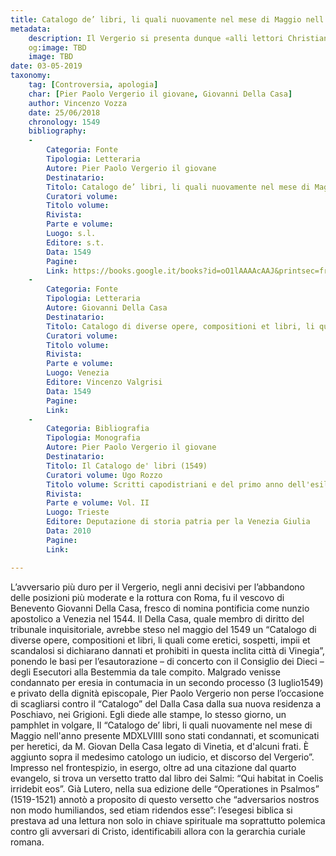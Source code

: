 ```yaml
---
title: Catalogo de’ libri, li quali nuovamente nel mese di Maggio nell'anno presente MDXLVIIII sono stati condannati, et scomunicati per heretici, da M. Giovan Della Casa legato di Vinetia, et d'alcuni frati. 
metadata:
	description: Il Vergerio si presenta dunque «alli lettori Christiani» usando la metafora evangelica del contadino, il quale "condotto a lavorare in qualche campo o vigna" si accorge della presenza di "ribaldi, li quali facciano consegli et trattati di voler assalire le persone, spogliarle et ammazzarle". Egli sostiene che questo contadino è "obligato di intermetter il lavoro, et lasciando ogni cosa correre là dove sono i viandanti, alzar la voce et scorprir le loro insidie". La premura con la quale il Vergerio interpreta questa missione si fa ancora più urgente quando, all’indomani della pubblicazione del "Catalogo del Della Casa", egli vede messa a repentaglio ogni possibilità di conciliazione con i teologi luterani e, ancor peggio, il rischio di una rottura definitiva che avrebbe portato allo scisma con Roma. Un aspetto forse poco sottolineato del pensiero del presule di Capodistria era quello della concordia ecclesiale: il Vergerio aveva maturato le sue idee sulla pace religiosa durante la sua permanenza alla corte di Francia al seguito del cardinale Ippolito II d’Este, pubblicando il trattato "De unitate et pace ecclesiae". Tuttavia, le concessioni teologiche che in nome dell’unità ecclesiale venivano in esso fatte ai riformati gli valsero durante la dieta di Ratisbona (1541) i richiami persino del più conciliante Gasparo Contarini. E così dunque, con pungente vis retorica, che non nasconde il risentimento personale verso il Della Casa, si oppone audacemente al documento di messa all’indice: "O popoli d'Italia, o popoli di Alamagna, di Franza, di Spagna, et di tutta la Christiana Republica, li quali con tanto ardore aspettavate che si hauesse a far un Concilio, et determinar le controversie, ecco che M. Giovanni Della Casa lo ha in un tratto comminciato, et finito, et ha fatta la determinatione di ogni cosa. Sarà mò vostro offitio di acquetarvi et humiliarvi a quello che è parso di fare a questo savio censore. Et voi Cardinali, Vescovi, Abbati, Theologi di tutta la christianità, li quali harresti havute tante fatiche, tante spese, et tante ansietà se vi fosse stato bisogno di venir a sedere in un Concilio et disputar, iudicar, diffinir queste materie ringratiate costui, che vi ha sgravati di un così grave pensiero et fastidio. In somma, a me pare che con suo honore egli poteva ben lasciar stare questa soperbissima impresa, et se pure per fare l'offitio di buon Fariseo, et persecutore della verità, esso voleva ricordare et consegliare che nella città et nel dominio di Vinetia non si havessero a vender alcuni libri pii poteva tener altra via che questa, che esso ha tenuto per mera vanagloria, publicando in stampa per tutto il mondo di haver fatto quello bel tratto, et haver condannato ogni cosa in un fascio fino que libricini, li quali non toccano altro che abusi palpabili". Colta l’occasione per difendere gli autori e le opere contenute nel "Catalogo" veneziano, il Vergerio riesce nel suo intento di redigere un’apologia della riforma italiana – nei termini di un martirio costante in nome della verità cristiana – e nello stesso tempo di portare il confronto su di un terreno più personale, quello del rapporto conflittuale con il nunzio Della Casa.
	og:image: TBD
	image: TBD
date: 03-05-2019
taxonomy:
	tag: [Controversia, apologia]
	char: [Pier Paolo Vergerio il giovane, Giovanni Della Casa]
	author: Vincenzo Vozza
	date: 25/06/2018
	chronology: 1549
	bibliography:
	-
	    Categoria: Fonte
	    Tipologia: Letteraria
	    Autore: Pier Paolo Vergerio il giovane
	    Destinatario: 
	    Titolo: Catalogo de’ libri, li quali nuovamente nel mese di Maggio nell'anno presente MDXLVIIII sono stati condannati, et scomunicati per heretici, da M. Giovan Della Casa legato di Vinetia, et d'alcuni frati. 
	    Curatori volume: 
	    Titolo volume: 
	    Rivista: 
	    Parte e volume: 
	    Luogo: s.l.
	    Editore: s.t.
	    Data: 1549
	    Pagine: 
	    Link: https://books.google.it/books?id=oO1lAAAAcAAJ&printsec=frontcover&dq=vergerio+catalogo+de+libri&hl=it&sa=X&ved=0ahUKEwjLnbvnpKPcAhUCyoUKHc6eA4AQ6AEILTAB#v=onepage&q&f=false
	-
	    Categoria: Fonte
	    Tipologia: Letteraria
	    Autore: Giovanni Della Casa
	    Destinatario: 
	    Titolo: Catalogo di diverse opere, compositioni et libri, li quali come eretici, sospetti, impii et scandalosi si dichiarano dannati et prohibiti in questa inclita città di Vinegia
	    Curatori volume: 
	    Titolo volume: 
	    Rivista: 
	    Parte e volume: 
	    Luogo: Venezia
	    Editore: Vincenzo Valgrisi
	    Data: 1549
	    Pagine: 
	    Link: 
	-
	    Categoria: Bibliografia
	    Tipologia: Monografia
	    Autore: Pier Paolo Vergerio il giovane
	    Destinatario: 
	    Titolo: Il Catalogo de' libri (1549)
	    Curatori volume: Ugo Rozzo
	    Titolo volume: Scritti capodistriani e del primo anno dell'esilio, a cura di S. Cavazza e U. Rozzo
	    Rivista: 
	    Parte e volume: Vol. II
	    Luogo: Trieste
	    Editore: Deputazione di storia patria per la Venezia Giulia
	    Data: 2010
	    Pagine: 
	    Link: 

---
```


L’avversario più duro per il Vergerio, negli anni decisivi per l’abbandono delle posizioni più moderate e la rottura con Roma, fu il vescovo di Benevento Giovanni Della Casa, fresco di nomina pontificia come nunzio apostolico a Venezia nel 1544. Il Della Casa, quale membro di diritto del tribunale inquisitoriale, avrebbe steso nel maggio del 1549 un “Catalogo di diverse opere, compositioni et libri, li quali come eretici, sospetti, impii et scandalosi si dichiarano dannati et prohibiti in questa inclita città di Vinegia”, ponendo le basi per l’esautorazione – di concerto con il Consiglio dei Dieci – degli Esecutori alla Bestemmia da tale compito. 
Malgrado venisse condannato per eresia in contumacia in un secondo processo (3 luglio1549) e privato della dignità episcopale, Pier Paolo Vergerio non perse l’occasione di scagliarsi contro il “Catalogo” del Dalla Casa dalla sua nuova residenza a Poschiavo, nei Grigioni. Egli diede alle stampe, lo stesso giorno, un pamphlet in volgare, Il “Catalogo de’ libri, li quali nuovamente nel mese di Maggio nell'anno presente MDXLVIIII sono stati condannati, et scomunicati per heretici, da M. Giovan Della Casa legato di Vinetia, et d'alcuni frati. È aggiunto sopra il medesimo catologo un iudicio, et discorso del Vergerio”. Impresso nel frontespizio, in esergo, oltre ad una citazione dal quarto evangelo, si trova un versetto tratto dal libro dei Salmi: “Qui habitat in Coelis irridebit eos”. Già Lutero, nella sua edizione delle “Operationes in Psalmos” (1519-1521) annotò a proposito di questo versetto che “adversarios nostros non modo humiliandos, sed etiam ridendos esse”: l’esegesi biblica si prestava ad una lettura non solo in chiave spirituale ma soprattutto polemica contro gli avversari di Cristo, identificabili allora con la gerarchia curiale romana.
